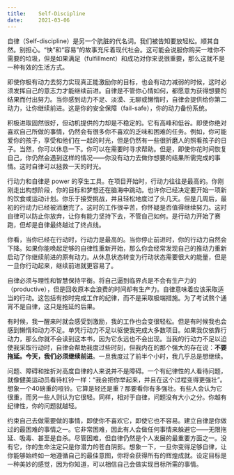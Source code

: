 ```yaml
---
title:    Self-Discipline
date:     2021-03-06
---
```


自律（Self-discipline）是另一个肮脏的代名词。我们被告知要放轻松。顺其自然。别担心。“快”和“容易”的故事充斥着现代社会。这可能会说服你购买一堆你不需要的垃圾，但是如果满足（fulfillment）和成功对你来说很重要，那么这就不是一种有效的生活方式。

即使你极有动力去努力实现真正能激励你的目标，也会有动力减弱的时候，这时必须发挥自己的意志力才能继续前进。自律是不管你心情如何，都愿意为获得想要的结果而付出努力。当你感到动力不足、淡漠、无聊或懒惰时，自律会提供给你第二动力，让你继续前进。这是你的安全保障（fail-safe），你的动力备份系统。

积极进取固然很好，但动机提供的力却是不稳定的。它有高峰和低谷。即使你绝对喜欢自己所做的事情，仍然会有很多你不喜欢的乏味和困难的任务。例如，你可能爱你的孩子，享受和他们在一起的时光，但是仍然有一些很折磨人的照看孩子的日子。当然，你可以休息一下。你可以在需要时寻求帮助。但是，即使你花时间恢复自己，你仍然会遇到这样的情况——你没有动力去做你想要的结果所需完成的事情。这时自律可以拯救一天的时光。

行动力和自律是 power 的孪生工具。在项目开始时，行动力往往是最高的。你刚刚走出构想阶段，你的目标和梦想还在脑海中跳动。也许你已经决定要开始一项新的饮食或运动计划。你乐于接受挑战，并且轻松地度过了头几天。但是几周后，最初的行动力已经被消磨完了。这时的工作很辛苦，你怀疑是否值得继续努力。这时自律可以防止你放弃，让你有能力坚持下去，不管自己如何。是行动力开始了赛跑，但却是自律最终越过了终点线。

你看，当你已经在行动时，行动力是最高的。当你停止前进时，你的行动力自然会下降。如果你能唤起足够的自律性重新开始，那么你会经常发现自己的推动力重新启动了你继续前进的原有动力。从休息状态转变为行动状态需要很大的能量，但是一旦你行动起来，继续前进就更容易了。

自律必须与理性和智慧保持平衡。将自己逼到临界点是不会有生产力的（productive），但是回收原本会浪费的时间却有生产力。自律意味着应该采取适当的行动。这包括有按时完成工作的纪律，而不是采取极端措施。为了考试熬个通宵不是自律，这只是拖延的后果。

有时候，我一醒来时就会感受到激励，我的工作也会变很轻松。但是有时候我也会感到懒惰和动力不足。单凭行动力不足以驱使我完成大多数项目。如果我仅依靠行动力，那么你就不会读到这本书，因为它永远也不会出现。当我的行动力不足以迫使我采取行动时，自律会帮助我度过些时刻，但我内在的那个强大的存在说：**不要拖延。今天，我们必须继续前进**。一旦我度过了前半个小时，我几乎总是想继续。

问题、障碍和挫折对高度自律的人来说并不是障碍。一个有纪律性的人看待问题，就像健美运动员看待杠铃一样：“我会把你举起来，并且在这个过程变得更强壮”。想象一个40磅重的哑铃。它算是轻还是重？那要看你有多强壮。有些人会认为它很重，而另一些人则认为它很轻。同样，相对于自律，问题没有大小之分。你越有纪律性，你的问题就越轻。

约束自己去做需要做的事情，即使你不喜欢它，即使它也不容易。建立自律是你做过的最困难的事情之一。它非常困难，因此有人会做任何事情来躲避它——无限拖延、吸毒、甚至是自杀。尽管困难，但自律仍然是个人发展的最重要方面之一。没有它，你的生命注定只是你潜力的苍白阴影。想象一下，一旦你变得足够自律，让你能够始终如一地遵循自己的最佳意图，你将会获得所有的辉煌成就。设定目标是一种美妙的感觉，因为你知道，可以相信自己会做实现目标所需的事情。
